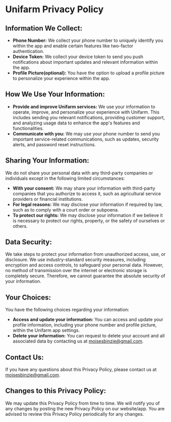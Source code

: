 # **Unifarm Privacy Policy**

## Information We Collect:

- **Phone Number:** We collect your phone number to uniquely identify you within the app and enable certain features like two-factor authentication.
- **Device Token:** We collect your device token to send you push notifications about important updates and relevant information within the app.
- **Profile Picture(optional):** You have the option to upload a profile picture to personalize your experience within the app.

## How We Use Your Information:

- **Provide and improve Unifarm services:** We use your information to operate, improve, and personalize your experience with Unifarm. This includes sending you relevant notifications, providing customer support, and analyzing usage data to enhance the app's features and functionalities.
- **Communicate with you:** We may use your phone number to send you important service-related communications, such as updates, security alerts, and password reset instructions.

## Sharing Your Information:

We do not share your personal data with any third-party companies or individuals except in the following limited circumstances:

- **With your consent:** We may share your information with third-party companies that you authorize to access it, such as agricultural service providers or financial institutions.
- **For legal reasons:** We may disclose your information if required by law, such as to comply with a court order or subpoena.
- **To protect our rights:** We may disclose your information if we believe it is necessary to protect our rights, property, or the safety of ourselves or others.

## Data Security:

We take steps to protect your information from unauthorized access, use, or disclosure. We use industry-standard security measures, including encryption and access controls, to safeguard your personal data. However, no method of transmission over the internet or electronic storage is completely secure. Therefore, we cannot guarantee the absolute security of your information.

## Your Choices:

You have the following choices regarding your information:

- **Access and update your information:** You can access and update your profile information, including your phone number and profile picture, within the Unifarm app settings.
- **Delete your information:** You can request to delete your account and all associated data by contacting us at moisesbinzie@gmail.com.

## Contact Us:

If you have any questions about this Privacy Policy, please contact us at moisesbinzie@gmail.com.

## Changes to this Privacy Policy:

We may update this Privacy Policy from time to time. We will notify you of any changes by posting the new Privacy Policy on our website/app. You are advised to review this Privacy Policy periodically for any changes.
